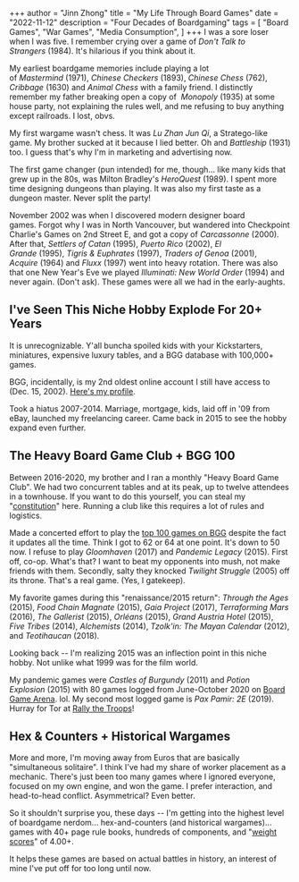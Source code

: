 +++
author = "Jinn Zhong"
title = "My Life Through Board Games"
date = "2022-11-12"
description = "Four Decades of Boardgaming"
tags = [
    "Board Games",
    "War Games",
    "Media Consumption",
]
+++
I was a sore loser when I was five. I remember crying over a game of *Don't Talk to Strangers* (1984). It's hilarious if you think about it.

My earliest boardgame memories include playing a lot of *Mastermind* (1971), *Chinese Checkers* (1893), *Chinese Chess* (762), *Cribbage* (1630) and *Animal Chess* with a family friend. I distinctly remember my father breaking open a copy of  *Monopoly* (1935) at some house party,  not explaining the rules well, and me refusing to buy anything except railroads. I lost, obvs.

My first wargame wasn't chess. It was *Lu Zhan Jun Qi*, a Stratego-like game. My brother sucked at it because I lied better. Oh and *Battleship* (1931) too. I guess that's why I'm in marketing and advertising now.

The first game changer (pun intended) for me, though... like many kids that grew up in the 80s, was Milton Bradley's *HeroQuest* (1989). I spent more time designing dungeons than playing. It was also my first taste as a dungeon master. Never split the party!

November 2002 was when I discovered modern designer board games. Forgot why I was in North Vancouver, but wandered into Checkpoint Charlie's Games on 2nd Street E, and got a copy of *Carcassonne* (2000). After that, *Settlers of Catan* (1995), *Puerto Rico* (2002), *El Grande* (1995), *Tigris & Euphrates* (1997), *Traders of Genoa* (2001), *Acquire* (1964) and *Fluxx* (1997) went into heavy rotation. There was also that one New Year's Eve we played *Illuminati: New World Order* (1994) and never again. (Don't ask). These games were all we had in the early-aughts.

## I've Seen This Niche Hobby Explode For 20+ Years

It is unrecognizable. Y'all buncha spoiled kids with your Kickstarters,  miniatures, expensive luxury tables, and a BGG database with 100,000+ games.

BGG, incidentally, is  my 2nd oldest online account I still have access to (Dec. 15, 2002). [Here's my profile](https://boardgamegeek.com/user/yuet-jinn).

Took a hiatus  2007-2014. Marriage, mortgage, kids, laid off in '09 from eBay, launched my freelancing career. Came back in 2015 to see the hobby expand even further.

## The Heavy Board Game Club + BGG 100

Between 2016-2020, my brother and I ran a monthly "Heavy Board Game Club". We had two concurrent tables and at its peak, up to twelve attendees in a townhouse. If you want to do this yourself, you can steal my "[constitution](https://journal.jinnzhong.com/heavy-board-game-club-constitution/)" here. Running a club like this requires a lot of rules and logistics.

Made a concerted effort to play the [top 100 games on BGG](https://boardgamegeek.com/browse/boardgame) despite the fact it updates all the time. Think I got to 62 or 64 at one point. It's down to 50 now. I refuse to play *Gloomhaven* (2017) and *Pandemic Legacy* (2015). First off, co-op. What's that? I want to beat my opponents into mush, not make friends with them. Secondly, salty they knocked *Twilight Struggle* (2005) off its throne. That's a real game. (Yes, I gatekeep).

My favorite games during this "renaissance/2015 return": *Through the Ages* (2015), *Food Chain Magnate* (2015), *Gaia Project* (2017), *Terraforming Mars* (2016), *The Gallerist* (2015), *Orléans* (2015), *Grand Austria Hotel* (2015), *Five Tribes* (2014), *Alchemists* (2014), *Tzolk'in: The Mayan Calendar* (2012), and *Teotihaucan* (2018).

Looking back -- I'm realizing 2015 was an inflection point in this niche hobby. Not unlike what 1999 was for the film world.

My pandemic games were *Castles of Burgundy* (2011) and *Potion Explosion* (2015) with 80 games logged from June-October 2020 on [Board Game Arena](https://boardgamearena.com/). lol. My second most logged game is *Pax Pamir: 2E* (2019). Hurray for Tor at [Rally the Troops](https://rally-the-troops.com/)!

## Hex & Counters + Historical Wargames

More and more, I'm moving away from Euros that are basically "simultaneous solitaire". I think I've had my share of worker placement as a mechanic. There's just been too many games where I ignored everyone, focused on my own engine, and  won the game. I prefer interaction, and head-to-head conflict. Asymmetrical? Even better.

So it shouldn't surprise you, these days -- I'm getting into the highest level of boardgame nerdom... hex-and-counters (and historical wargames)... games with 40+ page rule books, hundreds of components, and "[weight scores](https://boardgamegeek.com/wiki/page/Weight)" of 4.00+.

It helps these games are based on actual  battles in history, an interest of mine I've put off for too long until now.
